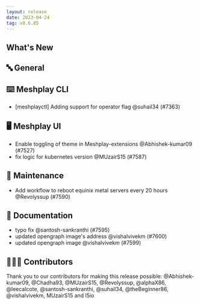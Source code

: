```yaml
---
layout: release
date: 2023-04-24
tag: v0.6.85
---
```


## What's New
## 🔤 General
## ⌨️ Meshplay CLI

- [meshplayctl] Adding support for operator flag @suhail34 (#7363)

## 🖥 Meshplay UI

- Enable toggling of theme in Meshplay-extensions @Abhishek-kumar09 (#7527)
- fix logic for kubernetes version @MUzairS15 (#7587)

## 🧰 Maintenance

- Add workflow to reboot equinix metal servers every 20 hours @Revolyssup (#7590)

## 📖 Documentation

- typo fix  @santosh-sankranthi (#7595)
- updated opengraph image's address @vishalvivekm (#7600)
- updated opengraph image @vishalvivekm (#7599)

## 👨🏽‍💻 Contributors

Thank you to our contributors for making this release possible:
@Abhishek-kumar09, @Chadha93, @MUzairS15, @Revolyssup, @alphaX86, @leecalcote, @santosh-sankranthi, @suhail34, @theBeginner86, @vishalvivekm, MUzairS15 and l5io
